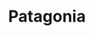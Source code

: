 ---
layout: photography
title:  "Patagonia"
slug: 'patagonia'
permalink: /photography/patagonia/
---